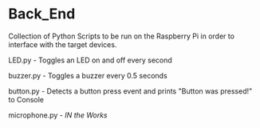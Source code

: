 # Back_End
Collection of Python Scripts to be run on the Raspberry Pi in order to interface with the target devices.

LED.py - Toggles an LED on and off every second 

buzzer.py - Toggles a buzzer every 0.5 seconds 

button.py - Detects a button press event and prints "Button was pressed!" to Console

microphone.py - *IN the Works*
